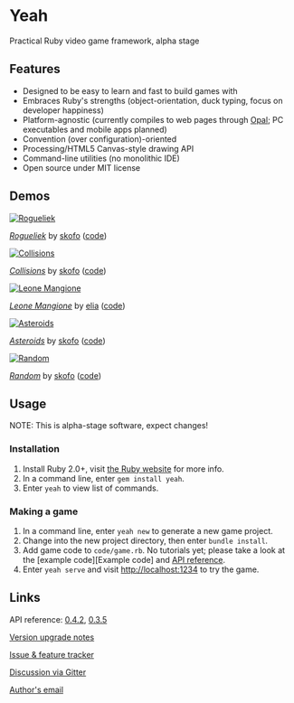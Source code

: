 # Yeah

Practical Ruby video game framework, alpha stage


## Features

* Designed to be easy to learn and fast to build games with
* Embraces Ruby's strengths (object-orientation, duck typing, focus on developer happiness)
* Platform-agnostic (currently compiles to web pages through [Opal](http://opalrb.org); PC executables and mobile apps planned)
* Convention (over configuration)-oriented
* Processing/HTML5 Canvas-style drawing API
* Command-line utilities (no monolithic IDE)
* Open source under MIT license


## Demos

[![Rogueliek](https://i.imgur.com/HTDnncD.png)][Rogueliek]

[*Rogueliek*][Rogueliek] by [skofo](https://github.com/skofo) ([code][Rogueliek code])

[![Collisions](https://i.imgur.com/KzgTDmn.png)][Collisions]

[*Collisions*][Collisions] by [skofo](https://github.com/skofo) ([code][Collisions code])

[![Leone Mangione](https://cdn.mediacru.sh/VuuuvZYDbPet.png)][Leone Mangione]

[*Leone Mangione*][Leone Mangione] by [elia](https://github.com/elia) ([code][Leone Mangione code])

[![Asteroids](https://cdn.mediacru.sh/IkYZP46TmCsd.png)][Asteroids]

[*Asteroids*][Asteroids] by [skofo](https://github.com/skofo) ([code][Asteroids code])

[![Random](https://cdn.mediacru.sh/KW9M6TndLry0.png)][Random]

[*Random*][Random] by [skofo](https://github.com/skofo) ([code][Random code])


## Usage

NOTE: This is alpha-stage software, expect changes!

### Installation

1. Install Ruby 2.0+, visit [the Ruby website](http://ruby-lang.org/) for more info.
2. In a command line, enter `gem install yeah`.
3. Enter `yeah` to view list of commands.

### Making a game

1. In a command line, enter `yeah new` to generate a new game project.
2. Change into the new project directory, then enter `bundle install`.
3. Add game code to `code/game.rb`. No tutorials yet; please take a look at the [example code][Example code] and [API reference][0.4.2 API].
4. Enter `yeah serve` and visit [http://localhost:1234](http://localhost:1234) to try the game.


## Links

API reference: [0.4.2][0.4.2 API], [0.3.5][0.3.5 API]

[Version upgrade notes](https://github.com/yeahrb/yeah/blob/master/UPGRADING.md)

[Issue & feature tracker](https://github.com/yeahrb/yeah/issues)

[Discussion via Gitter](https://gitter.im/yeahrb/yeah)

[Author's email](mailto:skoofoo@gmail.com)


[0.4.2 API]: http://rdoc.info/github/yeahrb/yeah/32a50f5/frames
[0.3.5 API]: http://rdoc.info/github/yeahrb/yeah/5efbbc9/frames
[Asteroids]: https://skofo.github.io/asteroids/runner.html
[Asteroids code]: https://github.com/skofo/asteroids
[Random]: https://skofo.github.io/random/runner.html
[Random code]: https://github.com/skofo/random
[Leone Mangione]: http://elia.schito.me/yeah-leone-mangione/runner.html
[Leone Mangione code]: https://github.com/elia/yeah-leone-mangione
[Collisions]: https://skofo.github.io/collisions
[Collisions code]: https://github.com/skofo/collisions
[Rogueliek]: https://skofo.github.io/rogueliek
[Rogueliek code]: https://github.com/skofo/rogueliek
